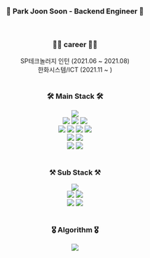 <div align=center><h3>🚀 Park Joon Soon - Backend Engineer 🚀</h3></div><br>


<div align=center><h3>👨‍💻 career 👨‍💻</h3></div>
<div align=center>
  <span>SP테크놀러지 인턴 (2021.06 ~ 2021.08)</span><br>
  <span>한화시스템/ICT (2021.11 ~ )</span>
</div><br>
<div align=center><h3>🛠 Main Stack 🛠</h3></div>
<div align=center> 
  <img src="https://img.shields.io/badge/java-007396?style=flat&logo=java&logoColor=white">  
  <br>
  
  <img src="https://img.shields.io/badge/spring-6DB33F?style=flate&logo=spring&logoColor=white">
  <img src="https://img.shields.io/badge/springboot-6DB33F?style=flate&logo=springboot&logoColor=white">
  <img src="https://img.shields.io/badge/springsecurity-6DB33F?style=flat&logo=springsecurity&logoColor=white">
  <br>
  
  <img src="https://img.shields.io/badge/javascript-F7DF1E?style=flat&logo=javascript&logoColor=black"> 
  <img src="https://img.shields.io/badge/jquery-0769AD?style=flat&logo=jquery&logoColor=white">
  <img src="https://img.shields.io/badge/html5-E34F26?style=flat&logo=html5&logoColor=white"> 
  <img src="https://img.shields.io/badge/css-1572B6?style=flat&logo=css3&logoColor=white"> 
  <br>
  
  <img src="https://img.shields.io/badge/oracle-F80000?style=flat&logo=oracle&logoColor=white"> 
  <img src="https://img.shields.io/badge/postgreSql-003545?style=flat&logo=postgreSql&logoColor=white"> 
  <br>
  
  <img src="https://img.shields.io/badge/github-181717?style=flat&logo=github&logoColor=white">
  <img src="https://img.shields.io/badge/git-F05032?style=flat&logo=git&logoColor=white">
  <br>
</div><br>

<div align=center><h3>⚒ Sub Stack ⚒</h3></div>
<div align=center>
  <img src="https://img.shields.io/badge/python-3776AB?style=flat&logo=python&logoColor=white">
  <br>
  
  <img src="https://img.shields.io/badge/django-092E20?style=flat&logo=django&logoColor=white">
  <img src="https://img.shields.io/badge/flask-000000?style=flat&logo=flask&logoColor=white">
  <br>
  
  <img src="https://img.shields.io/badge/linux-FCC624?style=flat&logo=linux&logoColor=black"> 
  <img src="https://img.shields.io/badge/amazonaws-232F3E?style=flat&logo=amazonaws&logoColor=white">
</div>

<br>
<div align=center><h3>🎖 Algorithm 🎖</h3></div>
<div align=center><img src="http://mazassumnida.wtf/api/v2/generate_badge?boj=qkrwnstns52"></div>
